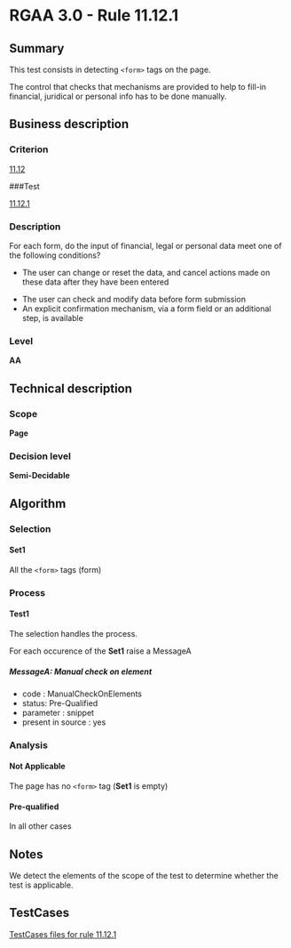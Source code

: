 # RGAA 3.0 -  Rule 11.12.1

## Summary

This test consists in detecting `<form>` tags on the page.

The control that checks that mechanisms are provided to help to fill-in financial, juridical or personal info has to be done manually.

## Business description

### Criterion

[11.12](http://disic.github.io/rgaa_referentiel_en/RGAA3.0_Criteria_English_version_v1.html#crit-11-12)

###Test

[11.12.1](http://disic.github.io/rgaa_referentiel_en/RGAA3.0_Criteria_English_version_v1.html#test-11-12-1)

### Description
For each form, do the
    input of financial, legal or personal data meet one of
    the following conditions?
    <ul><li> The user can change or reset the data, and cancel
   actions made on these data after they have been
   entered</li>
  <li> The user can check and modify data before form
   submission</li>
  <li> An explicit confirmation mechanism, via a form
   field or an additional step, is available</li>
    </ul> 


### Level

**AA**

## Technical description

### Scope

**Page**

### Decision level

**Semi-Decidable**

## Algorithm

### Selection

#### Set1

All the `<form>` tags (form)

### Process

#### Test1

The selection handles the process.

For each occurence of the **Set1** raise a MessageA

##### MessageA: Manual check on element

-   code : ManualCheckOnElements
-   status: Pre-Qualified
-   parameter : snippet
-   present in source : yes

### Analysis

#### Not Applicable

The page has no `<form>` tag (**Set1** is empty)

#### Pre-qualified

In all other cases

## Notes

We detect the elements of the scope of the test to determine whether the
test is applicable.



##  TestCases 

[TestCases files for rule 11.12.1](https://github.com/Asqatasun/Asqatasun/tree/master/rules/rules-rgaa3.0/src/test/resources/testcases/rgaa30/Rgaa30Rule111201/) 


